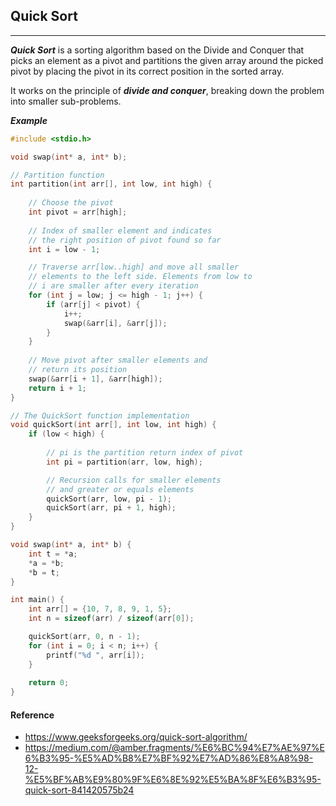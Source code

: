 ## Quick Sort

---

***Quick Sort*** is a sorting algorithm based on the Divide and Conquer that picks an element as a pivot and partitions the given array around the picked pivot by placing the pivot in its correct position in the sorted array.

It works on the principle of ***divide and conquer***, breaking down the problem into smaller sub-problems.



***Example***

```c
#include <stdio.h>

void swap(int* a, int* b);

// Partition function
int partition(int arr[], int low, int high) {
    
    // Choose the pivot
    int pivot = arr[high];
    
    // Index of smaller element and indicates 
    // the right position of pivot found so far
    int i = low - 1;

    // Traverse arr[low..high] and move all smaller
    // elements to the left side. Elements from low to 
    // i are smaller after every iteration
    for (int j = low; j <= high - 1; j++) {
        if (arr[j] < pivot) {
            i++;
            swap(&arr[i], &arr[j]);
        }
    }
    
    // Move pivot after smaller elements and
    // return its position
    swap(&arr[i + 1], &arr[high]);  
    return i + 1;
}

// The QuickSort function implementation
void quickSort(int arr[], int low, int high) {
    if (low < high) {
        
        // pi is the partition return index of pivot
        int pi = partition(arr, low, high);

        // Recursion calls for smaller elements
        // and greater or equals elements
        quickSort(arr, low, pi - 1);
        quickSort(arr, pi + 1, high);
    }
}

void swap(int* a, int* b) {
    int t = *a;
    *a = *b;
    *b = t;
}

int main() {
    int arr[] = {10, 7, 8, 9, 1, 5};
    int n = sizeof(arr) / sizeof(arr[0]);

    quickSort(arr, 0, n - 1);
    for (int i = 0; i < n; i++) {
        printf("%d ", arr[i]);
    }
    
    return 0;
}
```



#### Reference

* https://www.geeksforgeeks.org/quick-sort-algorithm/
* https://medium.com/@amber.fragments/%E6%BC%94%E7%AE%97%E6%B3%95-%E5%AD%B8%E7%BF%92%E7%AD%86%E8%A8%98-12-%E5%BF%AB%E9%80%9F%E6%8E%92%E5%BA%8F%E6%B3%95-quick-sort-841420575b24